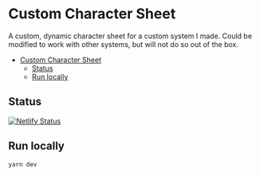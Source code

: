 # Custom Character Sheet
A custom, dynamic character sheet for a custom system I made. Could be modified to work with other systems, but will not do so out of the box.

- [Custom Character Sheet](#custom-character-sheet)
  - [Status](#status)
  - [Run locally](#run-locally)

## Status

[![Netlify Status](https://api.netlify.com/api/v1/badges/1a6b705c-bb66-471f-b5f6-03d848c85cbf/deploy-status)](https://app.netlify.com/sites/character-sheet/deploys)

## Run locally

```
yarn dev
```
